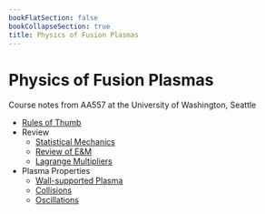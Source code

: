 ```yaml
---
bookFlatSection: false
bookCollapseSection: true
title: Physics of Fusion Plasmas
---
```


# Physics of Fusion Plasmas

Course notes from AA557 at the University of Washington, Seattle

  - [Rules of Thumb](ch10-0.md)
  - Review
      - [Statistical Mechanics](ch10-1.md)
      - [Review of E&M](ch10-2.md)
      - [Lagrange Multipliers](ch10-3.md)
  - Plasma Properties
      - [Wall-supported Plasma](ch11-1.md)
      - [Collisions](ch11-2.md)
      - [Oscillations](ch11-3.md)